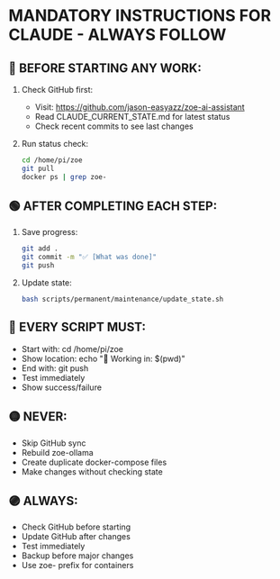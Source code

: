 # MANDATORY INSTRUCTIONS FOR CLAUDE - ALWAYS FOLLOW

## 🔴 BEFORE STARTING ANY WORK:
1. Check GitHub first:
   - Visit: https://github.com/jason-easyazz/zoe-ai-assistant
   - Read CLAUDE_CURRENT_STATE.md for latest status
   - Check recent commits to see last changes

2. Run status check:
   ```bash
   cd /home/pi/zoe
   git pull
   docker ps | grep zoe-
   ```

## 🟢 AFTER COMPLETING EACH STEP:
1. Save progress:
   ```bash
   git add .
   git commit -m "✅ [What was done]"
   git push
   ```

2. Update state:
   ```bash
   bash scripts/permanent/maintenance/update_state.sh
   ```

## 🔵 EVERY SCRIPT MUST:
- Start with: cd /home/pi/zoe
- Show location: echo "📍 Working in: $(pwd)"
- End with: git push
- Test immediately
- Show success/failure

## 🟡 NEVER:
- Skip GitHub sync
- Rebuild zoe-ollama
- Create duplicate docker-compose files
- Make changes without checking state

## 🟣 ALWAYS:
- Check GitHub before starting
- Update GitHub after changes
- Test immediately
- Backup before major changes
- Use zoe- prefix for containers
